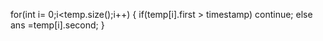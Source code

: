 for(int i= 0;i<temp.size();i++)
{
if(temp[i].first > timestamp)
continue;
else
ans =temp[i].second;
}